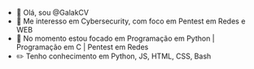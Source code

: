- 👋 Olá, sou @GalakCV
- 👀 Me interesso em Cybersecurity, com foco em Pentest em Redes e WEB
- 🌱 No momento estou focado em Programação em Python | Programação em C | Pentest em Redes
- ✏️ Tenho conhecimento em Python, JS, HTML, CSS, Bash
